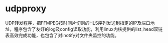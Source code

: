 # udpproxy
UDP转发程序，把FFMPEG按时间片切割的HLS序列发送到指定的IP及端口地址，程序包含了友好的log及config读取功能，利用linux内核提供的list_head双链表高效完成功能，也包含了对inotify对文件夹监控的功能。
